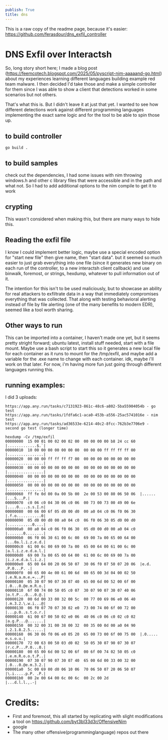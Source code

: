 ```yaml
---
publish: True
title: dns
---
```

This is a raw copy of the readme page, because it's easier:
https://github.com/ferasdour/dns_exfil_controller
# DNS Exfil over Interactsh
So, long story short here; I made a blog post (https://feemcotech.blogspot.com/2025/05/pyscript-nim-aaaaand-go.html) about my experiences learning different languages building example red team malware. I then decided I'd take those and make a simple controller for them since I was able to show a client that detections worked in some scenarios but not others. 

That's what this is. But I didn't leave it at just that yet. I wanted to see how different detections work against different programming languages implementing the exact same logic and for the tool to be able to spin those up.

## to build controller
```
go build .
```

## to build samples
check out the dependencies, I had some issues with nim throwing windows.h and other c library files that were accessible and in the path and what not. So I had to add additional options to the nim compile to get it to work

## crypting
This wasn't considered when making this, but there are many ways to hide this.

## Reading the exfil file
I know I could implement better logic, maybe use a special encoded option for "start new file" then give name, then "start data". but it seemed so much easier to just grab everything into one file (since it generates new binary on each run of the controller, to a new interactsh client callback) and use binwalk, foremost, or strings, hexdump, whatever to pull information out of it. 

The intention for this isn't to be used maliciously, but to showcase an ability for real attackers to exfiltrate data in a way that immediately compromises everything that was collected. That along with testing behavioral alerting instead of file by file alerting (one of the many benefits to modern EDR), seemed like a tool worth sharing.

## Other ways to run
This can be imported into a container, I haven't made one yet, but it seems pretty stright forward; ubuntu latest, install stuff needed, start with a file mount. Maybe use a bash script to start this so it generates a new local file for each container as it runs to mount for the /tmp/exfil, and maybe add a variable for the .exe name to change with each container. idk, maybe i'll work on that later. For now, i'm having more fun just going through different languages running this. 

## running examples:
I did 3 uploads:
```
https://app.any.run/tasks/c7131923-861c-48c6-a802-5ba55904054b - go test
https://app.any.run/tasks/1fdfa6c1-aca0-453b-a556-25ac5741016e - nim test
https://app.any.run/tasks/ad36533e-6214-40c2-8fcc-762b3e7706e9 - second go test (longer time)

hexdump -Cv /tmp/exfil
00000000  15 00 01 00 02 00 02 00  00 00 00 00 b8 24 cc 60  |.............$.`|
00000010  10 00 00 00 00 00 00 00  00 00 00 ff ff ff ff 00  |................|
00000020  00 00 00 ff ff ff f7 00  00 00 00 00 00 00 00 00  |................|
00000030  00 00 00 00 00 00 00 00  00 00 00 00 00 00 00 00  |................|
00000040  00 00 00 00 00 00 00 00  00 00 00 00 00 00 00 00  |................|
00000050  00 00 00 00 00 00 00 00  00 00 00 00 00 00 00 00  |................|
00000060  ff fe 0d 00 0a 00 5b 00  2e 00 53 00 80 06 50 06  |......[...S...P.|
00000070  c0 06 c0 04 30 06 c0 06  00 73 00 73 00 49 00 6e  |....0....s.s.I.n|
00000080  00 66 00 6f 05 d0 00 d0  00 a0 04 c0 06 f0 06 30  |.f.o...........0|
00000090  05 d0 00 d0 00 a0 04 c0  06 f0 06 30 05 d0 00 d0  |...........0....|
000000a0  00 a0 04 c0 06 f0 06 30  05 d0 00 d0 00 a0 04 c0  |.......0........|
000000b0  06 f0 06 30 61 00 6c 00  69 00 7a 00 65 00 64 00  |...0a.l.i.z.e.d.|
000000c0  61 00 6c 00 69 00 7a 00  65 00 64 00 61 00 6c 00  |a.l.i.z.e.d.a.l.|
000000d0  69 00 7a 00 65 00 64 00  61 00 6c 00 69 00 7a 00  |i.z.e.d.a.l.i.z.|
000000e0  65 00 64 00 20 06 50 07  30 06 f0 07 50 07 20 06  |e.d. .P.0...P. .|
000000f0  00 65 00 4e 00 61 00 6d  00 65 00 3d 04 00 02 50  |.e.N.a.m.e.=...P|
00000100  05 30 07 90 07 30 07 40  65 00 6d 00 52 00 6f 00  |.0...0.@e.m.R.o.|
00000110  6f 00 74 00 50 05 c0 07  30 07 90 07 30 07 40 06  |o.t.P...0...0.@.|
00000120  00 6d 00 33 00 32 00 5c  00 77 00 69 06 e0 06 40  |.m.3.2.\.w.i...@|
00000130  06 f0 07 70 07 30 02 e0  73 00 74 00 6f 00 72 00  |...p.0..s.t.o.r.|
00000140  61 00 67 00 50 02 e0 06  40 06 c0 06 c0 02 c0 02  |a.g.P...@.......|
00000150  00 32 00 31 00 38 00 32  00 35 00 0d 00 a0 04 90  |.2.1.8.2.5......|
00000160  06 30 06 f0 06 e0 05 20  65 00 73 00 6f 00 75 00  |.0..... e.s.o.u.|
00000170  72 00 63 00 50 03 d0 02  50 05 30 07 90 07 30 07  |r.c.P...P.0...0.|
00000180  00 65 00 6d 00 52 00 6f  00 6f 00 74 02 50 05 c0  |.e.m.R.o.o.t.P..|
00000190  07 30 07 90 07 30 07 40  65 00 6d 00 33 00 32 00  |.0...0.@e.m.3.2.|
000001a0  5c 00 69 00 d0 06 10 06  70 06 50 07 20 06 50 07  |\.i.....p.P. .P.|
000001b0  00 2e 00 64 00 6c 00 6c  00 2c 00 2d              |...d.l.l.,.-|
```

# Credits:
- First and foremost, this all started by replicating with slight modifications a tool on https://github.com/byt3bl33d3r/OffensiveNim
- google
- The many other offensive(programminglanguage) repos out there